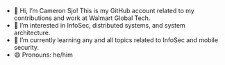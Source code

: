 - 👋 Hi, I’m Cameron Sjo! This is my GitHub account related to my contributions and work at Walmart Global Tech.
- 👀 I’m interested in InfoSec, distributed systems, and system architecture.
- 🌱 I’m currently learning any and all topics related to InfoSec and mobile security.
- 😄 Pronouns: he/him

<!---
c0s013l/c0s013l is a ✨ special ✨ repository because its `README.md` (this file) appears on your GitHub profile.
You can click the Preview link to take a look at your changes.
--->
